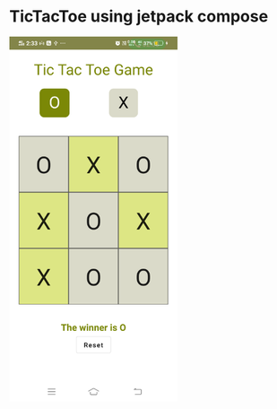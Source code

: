 # TicTacToe using jetpack compose 
<img src="https://github.com/Udaytech1/TicTacToe/blob/master/Screenshot_2.png" width="300px"/>
